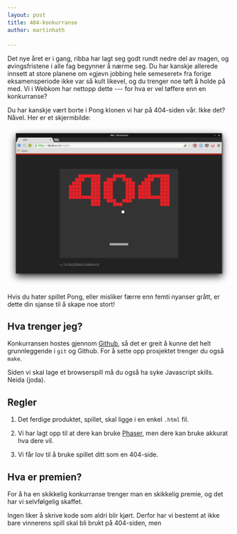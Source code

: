```yaml
---
layout: post
title: 404-konkurranse
author: martinhath

---
```


Det nye året er i gang, ribba har lagt seg godt rundt nedre del av magen, og øvingsfristene i alle fag begynner å nærme seg.
Du har kanskje allerede innsett at store planene om «gjevn jobbing hele semeseret» fra forige eksamensperiode ikke var så kult likevel, og du trenger noe tøft å holde på med.
Vi i Webkom har nettopp dette --- for hva er vel tøffere enn en konkurranse?

Du har kanskje vært borte i Pong klonen vi har på 404-siden vår.
Ikke det? Nåvel. Her er et skjermbilde: 

![Nåværende 404-spill](/images/posts/2015-01-16-gammel-404.png)

Hvis du hater spillet Pong, eller misliker færre enn femti nyanser grått, er dette din sjanse til å skape noe stort!

## Hva trenger jeg? 

Konkurransen hostes gjennom [Github](http://www.github.com), så det er greit å kunne det helt grunnleggende i `git` og Github.
For å sette opp prosjektet trenger du også `make`.
<!-- Hva med de som bruker Windows? Peke til cywgin, el.? -->
Siden vi skal lage et browserspill må du også ha syke Javascript skills.
Neida (joda).

## Regler

<!-- ha med regler, eller er står det greit nok på github? --> 

<!-- frist for levering? -->

 1. Det ferdige produktet, spillet, skal ligge i en enkel `.html` fil.

 2. Vi har lagt opp til at dere kan bruke [Phaser](http://phaser.io/), men dere kan bruke akkurat hva dere vil.

 3. Vi får lov til å bruke spillet ditt som en 404-side.


## Hva er premien?

For å ha en skikkelig konkurranse trenger man en skikkelig premie, og det har vi selvfølgelig skaffet.
<!-- Si hva premien er -->

Ingen liker å skrive kode som aldri blir kjørt.
Derfor har vi bestemt at ikke bare vinnerens spill skal bli brukt på 404-siden, men
<!-- alle spill? -->

